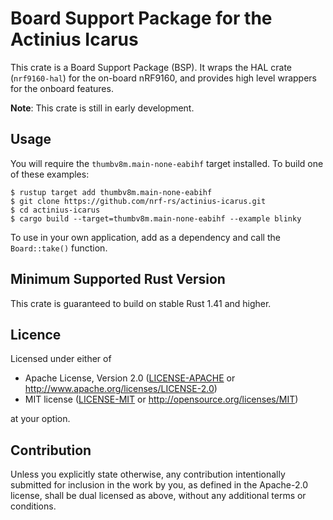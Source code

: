 # Board Support Package for the Actinius Icarus

This crate is a Board Support Package (BSP). It wraps the HAL crate
(`nrf9160-hal`) for the on-board nRF9160, and provides high level wrappers for
the onboard features.

**Note**: This crate is still in early development.

## Usage

You will require the `thumbv8m.main-none-eabihf` target installed. To build one of
these examples:

```console
$ rustup target add thumbv8m.main-none-eabihf
$ git clone https://github.com/nrf-rs/actinius-icarus.git
$ cd actinius-icarus
$ cargo build --target=thumbv8m.main-none-eabihf --example blinky
```

To use in your own application, add as a dependency and call the
`Board::take()` function.

## Minimum Supported Rust Version

This crate is guaranteed to build on stable Rust 1.41 and higher.

## Licence

Licensed under either of

- Apache License, Version 2.0 ([LICENSE-APACHE](LICENSE-APACHE) or
  http://www.apache.org/licenses/LICENSE-2.0)
- MIT license ([LICENSE-MIT](LICENSE-MIT) or http://opensource.org/licenses/MIT)

at your option.

## Contribution

Unless you explicitly state otherwise, any contribution intentionally
submitted for inclusion in the work by you, as defined in the Apache-2.0
license, shall be dual licensed as above, without any additional terms or
conditions.
